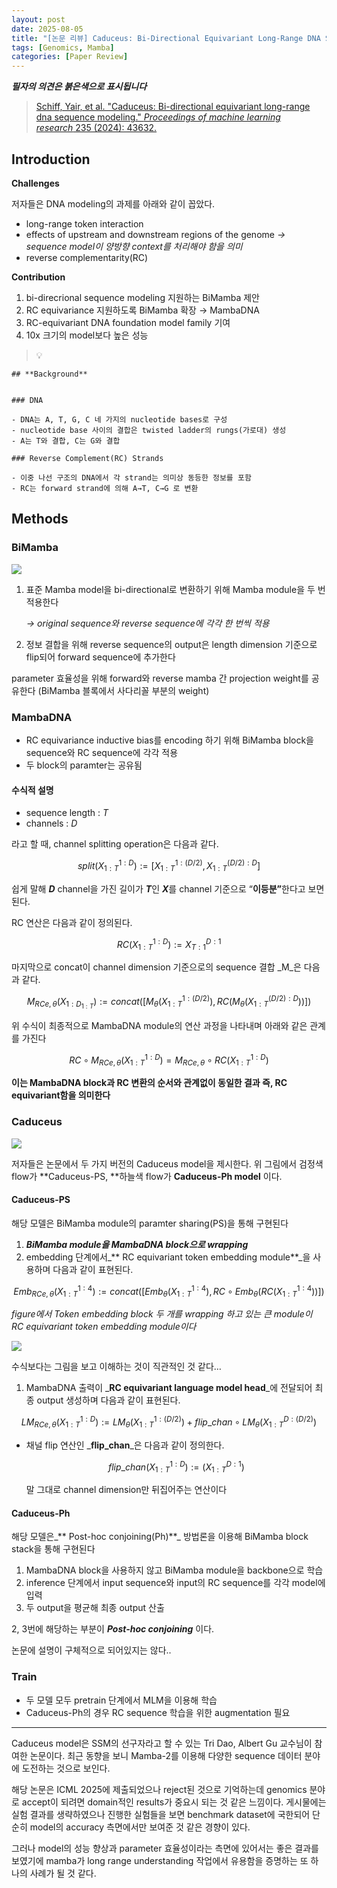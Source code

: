 ```yaml
---
layout: post
date: 2025-08-05
title: "[논문 리뷰] Caduceus: Bi-Directional Equivariant Long-Range DNA Sequence Modeling"
tags: [Genomics, Mamba]
categories: [Paper Review]
---
```


<span class="notion-red">_**필자의 의견은 붉은색으로 표시됩니다**_</span>


> [Schiff, Yair, et al. "Caduceus: Bi-directional equivariant long-range dna sequence modeling." ](https://pmc.ncbi.nlm.nih.gov/articles/PMC12189541/)[_Proceedings of machine learning research_](https://pmc.ncbi.nlm.nih.gov/articles/PMC12189541/)[ 235 (2024): 43632.](https://pmc.ncbi.nlm.nih.gov/articles/PMC12189541/)



## Introduction


**Challenges**


저자들은 DNA modeling의 과제를 아래와 같이 꼽았다.

- long-range token interaction
- effects of upstream and downstream regions of the genome 
_→ sequence model이 양방향 context를 처리해야 함을 의미_
- reverse complementarity(RC)

**Contribution**

1. bi-direcrional sequence modeling 지원하는 BiMamba 제안
1. RC equivariance 지원하도록 BiMamba 확장 → MambaDNA
1. RC-equivariant DNA foundation model family 기여
1. 10x 크기의 model보다 높은 성능

> 💡 


	## **Background**


	### DNA

	- DNA는 A, T, G, C 네 가지의 nucleotide bases로 구성
	- nucleotide base 사이의 결합은 twisted ladder의 rungs(가로대) 생성
	- A는 T와 결합, C는 G와 결합

	### Reverse Complement(RC) Strands

	- 이중 나선 구조의 DNA에서 각 strand는 의미상 동등한 정보를 포함
	- RC는 forward strand에 의해 A→T, C→G 로 변환


## Methods



### BiMamba


![](https://prod-files-secure.s3.us-west-2.amazonaws.com/542b861c-36a8-4051-84e5-8804b6728dba/2c247d59-7815-4980-99f0-8f0d21f445a7/image.png?X-Amz-Algorithm=AWS4-HMAC-SHA256&X-Amz-Content-Sha256=UNSIGNED-PAYLOAD&X-Amz-Credential=ASIAZI2LB466WFKXO322%2F20250909%2Fus-west-2%2Fs3%2Faws4_request&X-Amz-Date=20250909T061302Z&X-Amz-Expires=3600&X-Amz-Security-Token=IQoJb3JpZ2luX2VjEGUaCXVzLXdlc3QtMiJGMEQCIH82xOPsGqE3Oaz5Q9TyJcl%2B1gsxu6BsLvTsu05Pn%2FScAiA28uqKv8zUO1VPacWPPpIaji7CfxCc0J3AtKgWFnNZRSqIBAjO%2F%2F%2F%2F%2F%2F%2F%2F%2F%2F8BEAAaDDYzNzQyMzE4MzgwNSIM%2BhRWrxkqbaPSVAdAKtwD9pFAIRYzoQp3%2BGbDSQa5LxLeVAsbwzxo6l4bz%2Ft080zt8HjYri3a77O1Ow3K4LldpOQEMtuQb5qzPI68lQr%2BHNqs4ldI%2FKYd8%2BbCDyqZuEihAztaF%2F2YLVlxfMxd%2FRJcfZIWJY0fnIfbrjBySLtW4eSb84yl7T97eMByBCtwtamaEvDyn1b3dAgHb1hIUrv6vlzeogzmj8d9SDIBPAy6TlR%2F1BNlpzgBjczvFzUJIPY0B5fjHxx2t1%2BBVIKWdXrSFgbe1aiNWh3KcIwnGgqhb%2B8OcCnDZIzZ3vSQ7XfRBDqO8Mvxkft5GHj1SJN%2FY5pdcA6U890G1wFoqmWUn0u0tCgnBZn18gARK7KO4A%2FkQFwDmhZLqmHBKRUdr8xElOm%2FDXe9wNtlLLxyaPIJvRufkHJ0qSK9594hRAm80StZAyiqNDxzwn%2F3jQO9%2Bg99zMHNGQz6PxiyyHmFrBRini2MEZzxP%2BRtpxL03sCXtPPFWe3g6fwd7fdGmwbmbnYMBxVj9LRY8IbQpLXXCmFGhqRzDYMG0kO3XXZ7grCBZ3y0M2F3GuNQlEw9JYvFljI8zIvIMwWZDFN1%2F9JbKUPEsCoB2uEydyERiIbH1Eh%2Fm7NPtlkBjZbwX4Ths4hrHiMwrOb%2BxQY6pgEcnjIh%2F7E9P2N9vrMvaYjyskBISrm%2FL9sMepmlHAMkPIzUMclKwa%2BJ18f6GR0BBj0FOZHSDUusWMJ2aWF71Fg8fyDLEyShWEkrF04fd48iPL9JC3%2Bp67UspAVoS7xpaetwu%2BB9LPGQxK4LF3TpM2uyaZI3Rmx3WeSmbb6i0A50I%2FfHpg9Oq6xjGiiZUiih9HFkZ46rF6Pw1j%2FfaSxMclxNAhuRLLop&X-Amz-Signature=e49368644391884214ce9968ed6700dde61243f241d8fa21b532d85839830422&X-Amz-SignedHeaders=host&x-amz-checksum-mode=ENABLED&x-id=GetObject)

1. 표준 Mamba model을 bi-directional로 변환하기 위해 Mamba module을 두 번 적용한다

	_→ original sequence와 reverse sequence에 각각 한 번씩 적용_

1. 정보 결합을 위해 reverse sequence의 output은 length dimension 기준으로 flip되어 forward sequence에 추가한다

parameter 효율성을 위해 forward와 reverse mamba 간 projection weight를 공유한다 (BiMamba 블록에서 사다리꼴 부분의 weight)



### MambaDNA

- RC equivariance inductive bias를 encoding 하기 위해 BiMamba block을 sequence와 RC sequence에 각각 적용
- 두 block의 paramter는 공유됨


#### 수식적 설명

- sequence length : _T_
- channels : _D_

라고 할 때,  channel splitting operation은 다음과 같다.


$$
split(X^{1:D}_{1:T}):=[X^{1:(D/2)}_{1:T},X^{(D/2):D}_{1:T}]
$$


<span class="notion-red">쉽게 말해 </span><span class="notion-red">_**D**_</span><span class="notion-red"> channel을 가진 길이가 </span><span class="notion-red">_**T**_</span><span class="notion-red">인 </span><span class="notion-red">_**X**_</span><span class="notion-red">를 channel 기준으로 “</span><span class="notion-red">**이등분”**</span><span class="notion-red">한다고 보면 된다.</span>


RC 연산은 다음과 같이 정의된다.


$$
RC(X^{1:D}_{1:T}):=X^{D:1}_{T:1}
$$


마지막으로 concat이 channel dimension 기준으로의 sequence 결합 _M_은 다음과 같다.


$$
M_{RCe,\theta}(X_{1:D_{1:T}}):=concat([M_{\theta}(X^{1:(D/2)}_{1:T}),RC(M_{\theta}(X^{(D/2):D}_{1:T}))])
$$


위 수식이 최종적으로 MambaDNA module의 연산 과정을 나타내며 아래와 같은 관계를 가진다


$$
RC\circ M_{RCe,\theta}(X^{1:D}_{1:T}) = M_{RCe,\theta} \circ RC(X^{1:D}_{1:T})
$$


**이는 MambaDNA block과 RC 변환의 순서와 관계없이 동일한 결과 즉, RC equivariant함을 의미한다**



### Caduceus


![](https://prod-files-secure.s3.us-west-2.amazonaws.com/542b861c-36a8-4051-84e5-8804b6728dba/f94a60d7-8145-473b-aef9-7c68d3ec604a/image.png?X-Amz-Algorithm=AWS4-HMAC-SHA256&X-Amz-Content-Sha256=UNSIGNED-PAYLOAD&X-Amz-Credential=ASIAZI2LB466WFKXO322%2F20250909%2Fus-west-2%2Fs3%2Faws4_request&X-Amz-Date=20250909T061302Z&X-Amz-Expires=3600&X-Amz-Security-Token=IQoJb3JpZ2luX2VjEGUaCXVzLXdlc3QtMiJGMEQCIH82xOPsGqE3Oaz5Q9TyJcl%2B1gsxu6BsLvTsu05Pn%2FScAiA28uqKv8zUO1VPacWPPpIaji7CfxCc0J3AtKgWFnNZRSqIBAjO%2F%2F%2F%2F%2F%2F%2F%2F%2F%2F8BEAAaDDYzNzQyMzE4MzgwNSIM%2BhRWrxkqbaPSVAdAKtwD9pFAIRYzoQp3%2BGbDSQa5LxLeVAsbwzxo6l4bz%2Ft080zt8HjYri3a77O1Ow3K4LldpOQEMtuQb5qzPI68lQr%2BHNqs4ldI%2FKYd8%2BbCDyqZuEihAztaF%2F2YLVlxfMxd%2FRJcfZIWJY0fnIfbrjBySLtW4eSb84yl7T97eMByBCtwtamaEvDyn1b3dAgHb1hIUrv6vlzeogzmj8d9SDIBPAy6TlR%2F1BNlpzgBjczvFzUJIPY0B5fjHxx2t1%2BBVIKWdXrSFgbe1aiNWh3KcIwnGgqhb%2B8OcCnDZIzZ3vSQ7XfRBDqO8Mvxkft5GHj1SJN%2FY5pdcA6U890G1wFoqmWUn0u0tCgnBZn18gARK7KO4A%2FkQFwDmhZLqmHBKRUdr8xElOm%2FDXe9wNtlLLxyaPIJvRufkHJ0qSK9594hRAm80StZAyiqNDxzwn%2F3jQO9%2Bg99zMHNGQz6PxiyyHmFrBRini2MEZzxP%2BRtpxL03sCXtPPFWe3g6fwd7fdGmwbmbnYMBxVj9LRY8IbQpLXXCmFGhqRzDYMG0kO3XXZ7grCBZ3y0M2F3GuNQlEw9JYvFljI8zIvIMwWZDFN1%2F9JbKUPEsCoB2uEydyERiIbH1Eh%2Fm7NPtlkBjZbwX4Ths4hrHiMwrOb%2BxQY6pgEcnjIh%2F7E9P2N9vrMvaYjyskBISrm%2FL9sMepmlHAMkPIzUMclKwa%2BJ18f6GR0BBj0FOZHSDUusWMJ2aWF71Fg8fyDLEyShWEkrF04fd48iPL9JC3%2Bp67UspAVoS7xpaetwu%2BB9LPGQxK4LF3TpM2uyaZI3Rmx3WeSmbb6i0A50I%2FfHpg9Oq6xjGiiZUiih9HFkZ46rF6Pw1j%2FfaSxMclxNAhuRLLop&X-Amz-Signature=136cf1b98fa2b84758444f1a6ed0f746a3fdf826e51422743521ca51919bff98&X-Amz-SignedHeaders=host&x-amz-checksum-mode=ENABLED&x-id=GetObject)


저자들은 논문에서 두 가지 버전의 Caduceus model을 제시한다. 위 그림에서 검정색 flow가 **Caduceus-PS, **하늘색 flow가 **Caduceus-Ph model** 이다.



#### Caduceus-PS


해당 모델은 BiMamba module의 paramter sharing(PS)을 통해 구현된다

1. _**BiMamba module을 MambaDNA block으로 wrapping**_
1. embedding 단계에서_** RC equivariant token embedding module**_을 사용하며 다음과 같이 표현된다.

$$
Emb_{RCe,\theta}(X^{1:4}_{1:T}):=concat([Emb_{\theta}(X^{1:4}_{1:T}),RC \circ Emb_{\theta}(RC(X^{1:4}_{1:T}))])
$$


_figure에서 Token embedding block 두 개를 wrapping 하고 있는 큰 module이 RC equivariant token embedding module이다_


![](https://prod-files-secure.s3.us-west-2.amazonaws.com/542b861c-36a8-4051-84e5-8804b6728dba/b175e4da-71eb-4e91-8c23-a06dabe673c9/image.png?X-Amz-Algorithm=AWS4-HMAC-SHA256&X-Amz-Content-Sha256=UNSIGNED-PAYLOAD&X-Amz-Credential=ASIAZI2LB466WFKXO322%2F20250909%2Fus-west-2%2Fs3%2Faws4_request&X-Amz-Date=20250909T061302Z&X-Amz-Expires=3600&X-Amz-Security-Token=IQoJb3JpZ2luX2VjEGUaCXVzLXdlc3QtMiJGMEQCIH82xOPsGqE3Oaz5Q9TyJcl%2B1gsxu6BsLvTsu05Pn%2FScAiA28uqKv8zUO1VPacWPPpIaji7CfxCc0J3AtKgWFnNZRSqIBAjO%2F%2F%2F%2F%2F%2F%2F%2F%2F%2F8BEAAaDDYzNzQyMzE4MzgwNSIM%2BhRWrxkqbaPSVAdAKtwD9pFAIRYzoQp3%2BGbDSQa5LxLeVAsbwzxo6l4bz%2Ft080zt8HjYri3a77O1Ow3K4LldpOQEMtuQb5qzPI68lQr%2BHNqs4ldI%2FKYd8%2BbCDyqZuEihAztaF%2F2YLVlxfMxd%2FRJcfZIWJY0fnIfbrjBySLtW4eSb84yl7T97eMByBCtwtamaEvDyn1b3dAgHb1hIUrv6vlzeogzmj8d9SDIBPAy6TlR%2F1BNlpzgBjczvFzUJIPY0B5fjHxx2t1%2BBVIKWdXrSFgbe1aiNWh3KcIwnGgqhb%2B8OcCnDZIzZ3vSQ7XfRBDqO8Mvxkft5GHj1SJN%2FY5pdcA6U890G1wFoqmWUn0u0tCgnBZn18gARK7KO4A%2FkQFwDmhZLqmHBKRUdr8xElOm%2FDXe9wNtlLLxyaPIJvRufkHJ0qSK9594hRAm80StZAyiqNDxzwn%2F3jQO9%2Bg99zMHNGQz6PxiyyHmFrBRini2MEZzxP%2BRtpxL03sCXtPPFWe3g6fwd7fdGmwbmbnYMBxVj9LRY8IbQpLXXCmFGhqRzDYMG0kO3XXZ7grCBZ3y0M2F3GuNQlEw9JYvFljI8zIvIMwWZDFN1%2F9JbKUPEsCoB2uEydyERiIbH1Eh%2Fm7NPtlkBjZbwX4Ths4hrHiMwrOb%2BxQY6pgEcnjIh%2F7E9P2N9vrMvaYjyskBISrm%2FL9sMepmlHAMkPIzUMclKwa%2BJ18f6GR0BBj0FOZHSDUusWMJ2aWF71Fg8fyDLEyShWEkrF04fd48iPL9JC3%2Bp67UspAVoS7xpaetwu%2BB9LPGQxK4LF3TpM2uyaZI3Rmx3WeSmbb6i0A50I%2FfHpg9Oq6xjGiiZUiih9HFkZ46rF6Pw1j%2FfaSxMclxNAhuRLLop&X-Amz-Signature=59714351dd1ea2cec8a4b550d2a8b4f2c5ea4312ea3bb8810c2efd87d1d9e128&X-Amz-SignedHeaders=host&x-amz-checksum-mode=ENABLED&x-id=GetObject)


<span class="notion-red">수식보다는 그림을 보고 이해하는 것이 직관적인 것 같다…</span>

1. MambaDNA 출력이 _**RC equivariant language model head**_에 전달되어 최종 output 생성하며 다음과 같이 표현된다.

$$
LM_{RCe,\theta}(X^{1:D}_{1:T}):= LM_{\theta}(X^{1:(D/2)}_{1:T})+flip\_chan\circ LM_{\theta}(X^{D:(D/2)}_{1:T})
$$

- 채널 flip 연산인 _**flip\_chan**_은 다음과 같이 정의한다.

	$$
	flip\_chan(X^{1:D}_{1:T}):=(X^{D:1}_{1:T})
	$$


	말 그대로 channel dimension만 뒤집어주는 연산이다



#### Caduceus-Ph


해당 모델은_** Post-hoc conjoining(Ph)**_ 방법론을 이용해 BiMamba block stack을 통해 구현된다

1. MambaDNA block을 사용하지 않고 BiMamba module을 backbone으로 학습
1. inference 단계에서 input sequence와 input의 RC sequence를 각각 model에 입력
1. 두 output을 평균해 최종 output 산출

2, 3번에 해당하는 부분이 _**Post-hoc conjoining**_ 이다.


<span class="notion-red">논문에 설명이 구체적으로 되어있지는 않다..</span>



### Train

- 두 모델 모두 pretrain 단계에서 MLM을 이용해 학습
- Caduceus-Ph의 경우 RC sequence 학습을 위한 augmentation 필요

---


<span class="notion-red">Caduceus model은 SSM의 선구자라고 할 수 있는 Tri Dao, Albert Gu 교수님이 참여한 논문이다. 최근 동향을 보니 Mamba-2를 이용해 다양한 sequence 데이터 분야에 도전하는 것으로 보인다.</span>


<span class="notion-red">해당 논문은 ICML 2025에 제출되었으나 reject된 것으로 기억하는데 genomics 분야로 accept이 되려면 domain적인 results가 중요시 되는 것 같은 느낌이다. 게시물에는 실험 결과를 생략하였으나 진행한 실험들을 보면 benchmark dataset에 국한되어 단순히 model의 accuracy 측면에서만 보여준 것 같은 경향이 있다.</span>


<span class="notion-red">그러나 model의 성능 향상과 parameter 효율성이라는 측면에 있어서는 좋은 결과를 보였기에 mamba가 long range understanding 작업에서 유용함을 증명하는 또 하나의 사례가 될 것 같다.</span>

